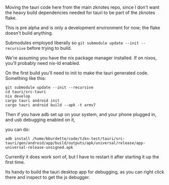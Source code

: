 Moving the tauri code here from the main zknotes repo, since I don't want the heavy build dependencies needed for tauri to be part of the zknotes flake.  

This is pre alpha and is only a development environment for now; the flake doesn't build anything.  

Submodules employed liberally so `git submodule update --init --recursive` before trying to build.

We're assuming you have the nix package manager installed.  If on nixos, you'll probably need nix-ld enabled.

On the first build you'll need to init to make the tauri generated code.  Something like this:

```
git submodule update --init --recursive
cd tauri/src-tauri
nix develop
cargo tauri android init
cargo tauri android build --apk -t armv7
```

Then if you have adb set up on your system, and your phone plugged in, and usb debugging enabled on it, 

you can do:

```
adb install /home/bburdette/code/tzkn-test/tauri/src-tauri/gen/android/app/build/outputs/apk/universal/release/app-universal-release-unsigned.apk
```

Currently it does work sort of, but I have to restart it after starting it up the first time.  

Its handy to build the tauri desktop app for debugging, as you can right click there and inspect to get the js debugger.  
